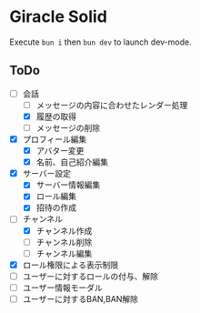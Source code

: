 # Giracle Solid

Execute `bun i` then `bun dev` to launch dev-mode.

## ToDo
- [ ] 会話
  - [ ] メッセージの内容に合わせたレンダー処理
  - [x] 履歴の取得
  - [ ] メッセージの削除
- [x] プロフィール編集
  - [x] アバター変更
  - [x] 名前、自己紹介編集
- [x] サーバー設定
  - [x] サーバー情報編集
  - [x] ロール編集
  - [x] 招待の作成
- [ ] チャンネル
  - [x] チャンネル作成
  - [ ] チャンネル削除
  - [ ] チャンネル編集
- [x] ロール権限による表示制限
- [ ] ユーザーに対するロールの付与、解除
- [ ] ユーザー情報モーダル
- [ ] ユーザーに対するBAN,BAN解除
